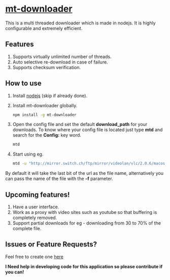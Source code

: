 # [mt-downloader](http://tusharmath.github.io/Multi-threaded-downloader)


This is a multi threaded downloader which is made in nodejs. It is highly configurable and extremely efficient.

## Features
1. Supports virtually unlimited number of threads.
2. Auto selective re-download in case of failure.
3. Supports checksum verification.


## How to use
1. Install [nodejs](http://nodejs.org/) (skip if already done).
2. Install mt-downloader globally.

   ```bash
   npm install -g mt-downloader
   ```

3. Open the config file and set the default __download_path__ for your downloads. To know where your config file is located just type __mtd__ and search for the __Config:__ key word.

   ```bash
   mtd
   ```

4. Start using eg.

   ```bash
   mtd -u "http://mirror.switch.ch/ftp/mirror/videolan/vlc/2.0.6/macosx/vlc-2.0.6.dmg"
   ```

By default it will take the last bit of the url as the file name, alternatively you can pass the name of the file with the __-f__ parameter.

## Upcoming features!

1. Have a user interface.
2. Work as a proxy with video sites such as youtube so that buffering is completely removed.
3. Support partial downloads for eg - downloading from 30 to 70% of the complete file.

## Issues or Feature Requests?
Feel free to create one [here](https://github.com/tusharmath/Multi-threaded-downloader/issues/new)

__I Need help in developing code for this application so please contribute if you can!__
